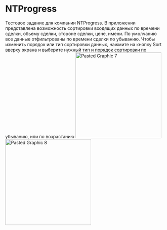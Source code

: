 # NTProgress
Тестовое задание для компании NTProgress. В приложении представлена возможность сортировки входящих данных по времени сделки, обьему сделки, стороне сделки, цене, имени. По умолчанию все данные отфильтрованы по времени сделки по убыванию. Чтобы изменить порядок или тип сортировки данных, нажмите на кнопку Sort вверху экрана и выберите нужный тип и порядок сортировки по убыванию, или по возрастанию
<img width="271" alt="Pasted Graphic 7" src="https://github.com/D1maSD/NTProgress/assets/93784266/c1d2b352-adc8-4fc9-947a-9247ad6444b5">
<img width="271" alt="Pasted Graphic 8" src="https://github.com/D1maSD/NTProgress/assets/93784266/8cdb0444-ca4d-427b-b28a-162fb2e23e1e">
